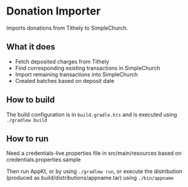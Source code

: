 Donation Importer
=====
Imports donations from Tithely to SimpleChurch.

What it does
-----
* Fetch deposited charges from Tithely
* Find corresponding existing transactions in SimpleChurch
* Import remaining transactions into SimpleChurch 
* Created batches based on deposit date

How to build
-----
The build configuration is in `build.gradle.kts` and is executed using `./gradlew build` 

How to run
-----
Need a credentials-live.properties file in src/main/resources based on credentials.properties.sample

Then run AppKt, or by using `./gradlew run`, or execute the distribution (produced as build/distributions/appname.tar) 
using `./bin/appname`  